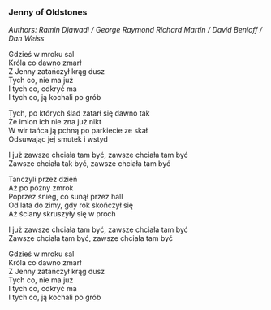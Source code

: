 ### Jenny of Oldstones
*Authors: Ramin Djawadi / George Raymond Richard Martin / David Benioff / Dan Weiss*  

Gdzieś w mroku sal  
Króla co dawno zmarł  
Z Jenny zatańczył krąg dusz  
Tych co, nie ma już  
I tych co, odkryć ma  
I tych co, ją kochali po grób

Tych, po których ślad zatarł się dawno tak  
Że imion ich nie zna już nikt  
W wir tańca ją pchną po parkiecie ze skał  
Odsuwając jej smutek i wstyd  

I już zawsze chciała tam być, zawsze chciała tam być  
Zawsze chciała tak być, zawsze chciała tam być  

Tańczyli przez dzień  
Aż po późny zmrok  
Poprzez śnieg, co sunął przez hall  
Od lata do zimy, gdy rok skończył się  
Aż ściany skruszyły się w proch  

I już zawsze chciała tam być, zawsze chciała tam być  
Zawsze chciała tam być, zawsze chciała tam być  

Gdzieś w mroku sal  
Króla co dawno zmarł  
Z Jenny zatańczył krąg dusz  
Tych co, nie ma już  
I tych co, odkryć ma  
I tych co, ją kochali po grób

